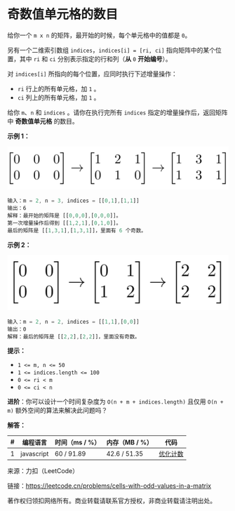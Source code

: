 # 奇数值单元格的数目

给你一个 `m x n` 的矩阵，最开始的时候，每个单元格中的值都是 `0`。

另有一个二维索引数组 `indices`，`indices[i] = [ri, ci]` 指向矩阵中的某个位置，其中 `ri` 和 `ci` 分别表示指定的行和列（**从** `0` **开始编号**）。

对 `indices[i]` 所指向的每个位置，应同时执行下述增量操作：

- `ri` 行上的所有单元格，加 `1` 。
- `ci` 列上的所有单元格，加 `1` 。

给你 `m`、`n` 和 `indices` 。请你在执行完所有 `indices` 指定的增量操作后，返回矩阵中 **奇数值单元格** 的数目。

**示例 1：**

![示例1](./eg1.png)

``` javascript
输入：m = 2, n = 3, indices = [[0,1],[1,1]]
输出：6
解释：最开始的矩阵是 [[0,0,0],[0,0,0]]。
第一次增量操作后得到 [[1,2,1],[0,1,0]]。
最后的矩阵是 [[1,3,1],[1,3,1]]，里面有 6 个奇数。
```

**示例 2：**

![示例2](./eg2.png)

``` javascript
输入：m = 2, n = 2, indices = [[1,1],[0,0]]
输出：0
解释：最后的矩阵是 [[2,2],[2,2]]，里面没有奇数。
```

**提示：**

- `1 <= m, n <= 50`
- `1 <= indices.length <= 100`
- `0 <= ri < m`
- `0 <= ci < n`

**进阶**：你可以设计一个时间复杂度为 `O(n + m + indices.length)` 且仅用 `O(n + m)` 额外空间的算法来解决此问题吗？

**解答：**

**#**|**编程语言**|**时间（ms / %）**|**内存（MB / %）**|**代码**
--|--|--|--|--
1|javascript|60 / 91.89|42.6 / 51.35|[优化计数](./javascript/ac_v1.js)

来源：力扣（LeetCode）

链接：https://leetcode.cn/problems/cells-with-odd-values-in-a-matrix

著作权归领扣网络所有。商业转载请联系官方授权，非商业转载请注明出处。

